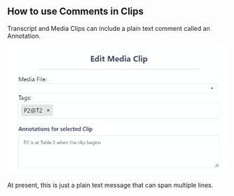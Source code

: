 ## How to use Comments in Clips

Transcript and Media Clips can include a plain text comment called an Annotation.

[![Comments](images/clips/comments.png)](images/clips/comments.png)

At present, this is just a plain text message that can span multiple lines.
